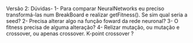 Versão 2: Dúvidas-
1- Para comparar NeuralNetworks eu preciso transformá-las num BreakBoard e realizar getFitness(). Se sim qual seria a seed? 
2- Precisa alterar algo na função foward da rede neuronal? 
3- O fitness precisa de alguma alteração? 
4- Relizar mutação, ou mutação e crossover, ou apenas crossover. K-point crossover ? 
